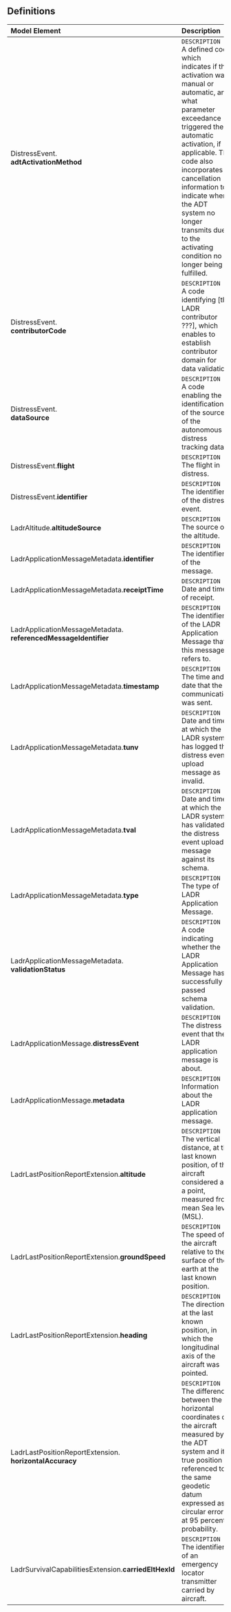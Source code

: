 ## Definitions

| Model Element | Description |	
| :-  | :-------------------- |
| DistressEvent.<br>**adtActivationMethod** | `DESCRIPTION`<br>A defined code which indicates if the activation was manual or automatic, and what parameter exceedance triggered the automatic activation, if applicable. The code also incorporates cancellation information to indicate when the ADT system no longer transmits due to the activating condition no longer being fulfilled. |
| DistressEvent.<br>**contributorCode** | `DESCRIPTION`<br>A code identifying [the LADR contributor ???], which enables to establish contributor domain for data validation. |
| DistressEvent.<br>**dataSource** | `DESCRIPTION`<br>A code enabling the identification of the source of the autonomous distress tracking data. |
| DistressEvent.**flight** | `DESCRIPTION`<br>The flight in distress. |
| DistressEvent.**identifier** | `DESCRIPTION`<br>The identifier of the distress event. |
| LadrAltitude.**altitudeSource** | `DESCRIPTION`<br>The source of the altitude. |
| LadrApplicationMessageMetadata.**identifier** | `DESCRIPTION`<br>The identifier of the message. |
| LadrApplicationMessageMetadata.**receiptTime** | `DESCRIPTION`<br>Date and time of receipt. |
| LadrApplicationMessageMetadata.<br>**referencedMessageIdentifier** | `DESCRIPTION`<br>The identifier of the LADR Application Message that this message refers to. |
| LadrApplicationMessageMetadata.**timestamp** | `DESCRIPTION`<br>The time and date that the communication was sent. |
| LadrApplicationMessageMetadata.**tunv** | `DESCRIPTION`<br>Date and time at which the LADR system has logged the distress event upload message as invalid. |
| LadrApplicationMessageMetadata.**tval** | `DESCRIPTION`<br>Date and time at which the LADR system has validated the distress event upload message against its schema. |
| LadrApplicationMessageMetadata.**type** | `DESCRIPTION`<br>The type of LADR Application Message. |
| LadrApplicationMessageMetadata.<br>**validationStatus** | `DESCRIPTION`<br>A code indicating whether the LADR Application Message has successfully passed schema validation. |
| LadrApplicationMessage.**distressEvent** | `DESCRIPTION`<br>The distress event that the LADR application message is about. |
| LadrApplicationMessage.**metadata** | `DESCRIPTION`<br>Information about the LADR application message. |
| LadrLastPositionReportExtension.**altitude** | `DESCRIPTION`<br>The vertical distance, at the last known position, of the aircraft considered as a point, measured from mean Sea level (MSL). |
| LadrLastPositionReportExtension.**groundSpeed** | `DESCRIPTION`<br>The speed of the aircraft relative to the surface of the earth at the last known position. |
| LadrLastPositionReportExtension.**heading** | `DESCRIPTION`<br>The direction, at the last known position, in which the longitudinal axis of the aircraft was pointed. |
| LadrLastPositionReportExtension.<br>**horizontalAccuracy** | `DESCRIPTION`<br>The difference between the horizontal coordinates of the aircraft measured by the ADT system and its true position referenced to the same geodetic datum expressed as a circular error at 95 percent probability. |
| LadrSurvivalCapabilitiesExtension.**carriedEltHexId** | `DESCRIPTION`<br>The identifier of an emergency locator transmitter carried by aircraft. |
